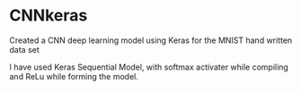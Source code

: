 # CNNkeras
Created a CNN deep learning model using Keras for the MNIST hand written data set

I have used Keras Sequential Model, with softmax activater while compiling and ReLu while forming the model.
